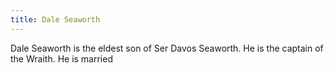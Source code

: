```yaml
---
title: Dale Seaworth
---
```


Dale Seaworth is the eldest son of Ser Davos Seaworth. He is the captain of the Wraith. He is married


